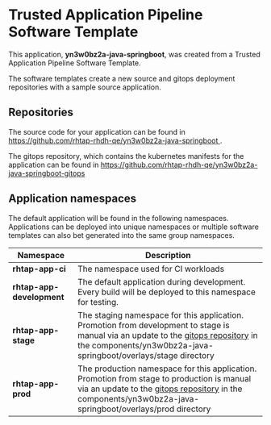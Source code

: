 # Trusted Application Pipeline Software Template

This application, **yn3w0bz2a-java-springboot**, was created from a Trusted Application Pipeline Software Template.

The software templates create a new source and gitops deployment repositories with a sample source application. 

## Repositories

The source code for your application can be found in [https://github.com/rhtap-rhdh-qe/yn3w0bz2a-java-springboot ](https://github.com/rhtap-rhdh-qe/yn3w0bz2a-java-springboot ).
 
The gitops repository, which contains the kubernetes manifests for the application can be found in 
[https://github.com/rhtap-rhdh-qe/yn3w0bz2a-java-springboot-gitops ](https://github.com/rhtap-rhdh-qe/yn3w0bz2a-java-springboot-gitops ) 

## Application namespaces 

The default application will be found in the following namespaces. Applications can be deployed into unique namespaces or multiple software templates can also bet generated into the same group namespaces.  

|  Namespace   |  Description   |  
| -------- | -------- |
| **rhtap-app-ci** | The namespace used for CI workloads |
| **rhtap-app-development** | The default application during development. Every build will be deployed to this namespace for testing. |
| **rhtap-app-stage** | The staging namespace for this application. Promotion from development to stage is manual via an update to the [gitops repository](https://github.com/rhtap-rhdh-qe/yn3w0bz2a-java-springboot-gitops ) in the components/yn3w0bz2a-java-springboot/overlays/stage directory |
| **rhtap-app-prod** | The production namespace for this application. Promotion from stage to production is manual via an update to the [gitops repository](https://github.com/rhtap-rhdh-qe/yn3w0bz2a-java-springboot-gitops ) in the components/yn3w0bz2a-java-springboot/overlays/prod directory |